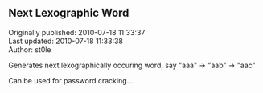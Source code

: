 ## Next Lexographic Word   
Originally published: 2010-07-18 11:33:37  
Last updated: 2010-07-18 11:33:38  
Author: st0le   
  
Generates next lexographically occuring word, say "aaa" -> "aab" -> "aac"

Can be used for password cracking....